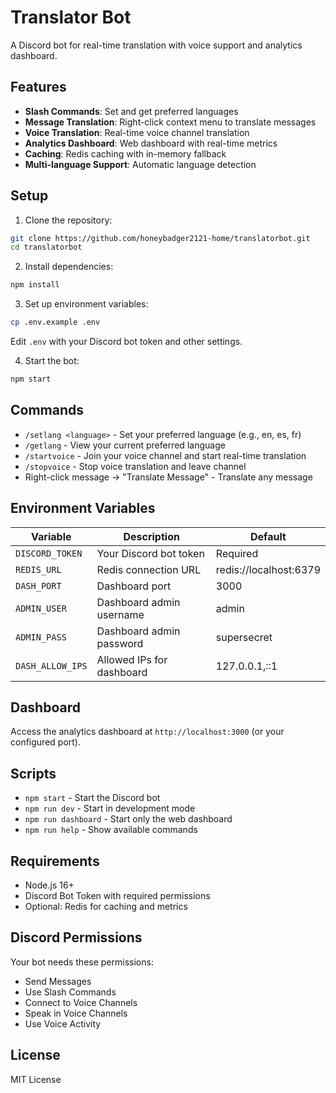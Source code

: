 # Translator Bot

A Discord bot for real-time translation with voice support and analytics dashboard.

## Features

- **Slash Commands**: Set and get preferred languages
- **Message Translation**: Right-click context menu to translate messages
- **Voice Translation**: Real-time voice channel translation
- **Analytics Dashboard**: Web dashboard with real-time metrics
- **Caching**: Redis caching with in-memory fallback
- **Multi-language Support**: Automatic language detection

## Setup

1. Clone the repository:
```bash
git clone https://github.com/honeybadger2121-home/translatorbot.git
cd translatorbot
```

2. Install dependencies:
```bash
npm install
```

3. Set up environment variables:
```bash
cp .env.example .env
```

Edit `.env` with your Discord bot token and other settings.

4. Start the bot:
```bash
npm start
```

## Commands

- `/setlang <language>` - Set your preferred language (e.g., en, es, fr)
- `/getlang` - View your current preferred language
- `/startvoice` - Join your voice channel and start real-time translation
- `/stopvoice` - Stop voice translation and leave channel
- Right-click message → "Translate Message" - Translate any message

## Environment Variables

| Variable | Description | Default |
|----------|-------------|---------|
| `DISCORD_TOKEN` | Your Discord bot token | Required |
| `REDIS_URL` | Redis connection URL | redis://localhost:6379 |
| `DASH_PORT` | Dashboard port | 3000 |
| `ADMIN_USER` | Dashboard admin username | admin |
| `ADMIN_PASS` | Dashboard admin password | supersecret |
| `DASH_ALLOW_IPS` | Allowed IPs for dashboard | 127.0.0.1,::1 |

## Dashboard

Access the analytics dashboard at `http://localhost:3000` (or your configured port).

## Scripts

- `npm start` - Start the Discord bot
- `npm run dev` - Start in development mode
- `npm run dashboard` - Start only the web dashboard
- `npm run help` - Show available commands

## Requirements

- Node.js 16+ 
- Discord Bot Token with required permissions
- Optional: Redis for caching and metrics

## Discord Permissions

Your bot needs these permissions:
- Send Messages
- Use Slash Commands
- Connect to Voice Channels
- Speak in Voice Channels
- Use Voice Activity

## License

MIT License
